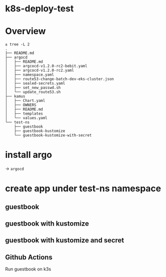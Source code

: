 # k8s-deploy-test

# Overview


```
± tree -L 2
.
├── README.md
├── argocd
│   ├── README.md
│   ├── argcocd-v1.2.0-rc2-bebit.yaml
│   ├── argcocd-v1.2.0-rc2.yaml
│   ├── namespace.yaml
│   ├── route53-change-batch-dev-eks-cluster.json
│   ├── sealed-secrets.yaml
│   ├── set_new_passwd.sh
│   └── update_route53.sh
├── kamus
│   ├── Chart.yaml
│   ├── OWNERS
│   ├── README.md
│   ├── templates
│   └── values.yaml
└── test-ns
    ├── guestbook
    ├── guestbook-kustomize
    └── guestbook-kustomize-with-secret
```


# install argo

-> `argocd`


# create app under test-ns namespace

## guestbook


## guestbook with kustomize


## guestbook with kustomize and secret


## Github Actions

Run guestbook on k3s
